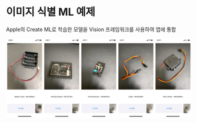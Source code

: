 #  이미지 식별 ML 예제

Apple의 Create ML로 학습한 모델을 Vision 프레임워크를 사용하여 앱에 통합


![screenshots](/Screenshots/screenshots.jpg)
